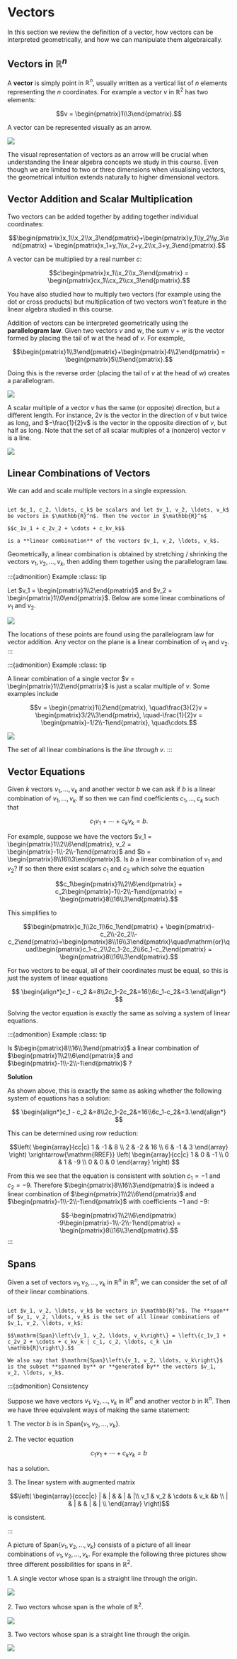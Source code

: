 # Vectors

In this section we review the definition of a vector, how vectors can be interpreted geometrically, and how we can manipulate them algebraically.

## Vectors in $\mathbb{R}^n$

A **vector** is simply point in $\mathbb{R}^n$, usually written as a vertical list of $n$ elements representing the $n$ coordinates. For example a vector $v$ in $\mathbb{R}^2$ has two elements:

$$v = \begin{pmatrix}1\\3\end{pmatrix}.$$

A vector can be represented visually as an arrow. 

![](vector_1_3_arrow.png)

The visual representation of vectors as an arrow will be crucial when understanding the linear algebra concepts we study in this course. Even though we are limited to two or three dimensions when visualising vectors, the geometrical intuition extends naturally to higher dimensional vectors.

## Vector Addition and Scalar Multiplication

Two vectors can be added together by adding together individual coordinates:

$$\begin{pmatrix}x_1\\x_2\\x_3\end{pmatrix}+\begin{pmatrix}y_1\\y_2\\y_3\end{pmatrix} = \begin{pmatrix}x_1+y_1\\x_2+y_2\\x_3+y_3\end{pmatrix}.$$

A vector can be multiplied by a real number $c$:

$$c\begin{pmatrix}x_1\\x_2\\x_3\end{pmatrix} = \begin{pmatrix}cx_1\\cx_2\\cx_3\end{pmatrix}.$$

You have also studied how to multiply two vectors (for example using the dot or cross products) but multiplication of two vectors won't feature in the linear algebra studied in this course.

Addition of vectors can be interpreted geometrically using the **parallelogram law**. Given two vectors $v$ and $w$, the sum $v+w$ is the vector formed by placing the tail of $w$ at the head of $v$. For example,

$$\begin{pmatrix}1\\3\end{pmatrix}+\begin{pmatrix}4\\2\end{pmatrix} = \begin{pmatrix}5\\5\end{pmatrix}.$$

Doing this is the reverse order (placing the tail of $v$ at the head of $w$) creates a parallelogram.

![](parallelogram_law.png)

A scalar multiple of a vector $v$ has the same (or opposite) direction, but a different length. For instance, $2v$ is the vector in the direction of $v$ but twice as long, and $−\frac{1}{2}v$ is the vector in the opposite direction of $v$, but half as long. Note that the set of all scalar multiples of a (nonzero) vector $v$ is a line.

![](vector_scalar_multiples.png)

## Linear Combinations of Vectors

We can add and scale multiple vectors in a single expression.

```{card} Definition

Let $c_1, c_2, \ldots, c_k$ be scalars and let $v_1, v_2, \ldots, v_k$ be vectors in $\mathbb{R}^n$. Then the vector in $\mathbb{R}^n$

$$c_1v_1 + c_2v_2 + \cdots + c_kv_k$$

is a **linear combination** of the vectors $v_1, v_2, \ldots, v_k$.

```

Geometrically, a linear combination is obtained by stretching / shrinking the vectors $v_1, v_2, \ldots, v_k$, then adding them together using the parallelogram law.

:::{admonition} Example
:class: tip

Let $v_1 = \begin{pmatrix}1\\2\end{pmatrix}$ and $v_2 = \begin{pmatrix}1\\0\end{pmatrix}$. Below are some linear combinations of $v_1$ and $v_2$.

![](linear_combinations.png)

The locations of these points are found using the parallelogram law for vector addition. Any vector on the plane is a linear combination of $v_1$ and $v_2$.
:::

:::{admonition} Example
:class: tip

A linear combination of a single vector $v = \begin{pmatrix}1\\2\end{pmatrix}$ is just a scalar multiple of $v$. Some examples include

$$v = \begin{pmatrix}1\\2\end{pmatrix}, \quad\frac{3}{2}v = \begin{pmatrix}3/2\\3\end{pmatrix}, \quad-\frac{1}{2}v = \begin{pmatrix}-1/2\\-1\end{pmatrix}, \quad\cdots.$$

![](linear_combination_single_vector.png)

The set of all linear combinations is the *line through v*.
:::

## Vector Equations

Given $k$ vectors $v_1, \ldots, v_k$ and another vector $b$ we can ask if $b$ is a linear combination of $v_1, \ldots, v_k$. If so then we can find coefficients $c_1, \ldots, c_k$ such that

$$c_1v_1 + \cdots + c_kv_k = b.$$

For example, suppose we have the vectors $v_1 = \begin{pmatrix}1\\2\\6\end{pmatrix}, v_2 = \begin{pmatrix}-1\\-2\\-1\end{pmatrix}$ and $b = \begin{pmatrix}8\\16\\3\end{pmatrix}$. Is $b$ a linear combination of $v_1$ and $v_2$? If so then there exist scalars $c_1$ and $c_2$ which solve the equation

$$c_1\begin{pmatrix}1\\2\\6\end{pmatrix} + c_2\begin{pmatrix}-1\\-2\\-1\end{pmatrix} = \begin{pmatrix}8\\16\\3\end{pmatrix}.$$

This simplifies to

$$\begin{pmatrix}c_1\\2c_1\\6c_1\end{pmatrix} + \begin{pmatrix}-c_2\\-2c_2\\-c_2\end{pmatrix}=\begin{pmatrix}8\\16\\3\end{pmatrix}\quad\mathrm{or}\quad\begin{pmatrix}c_1-c_2\\2c_1-2c_2\\6c_1-c_2\end{pmatrix} = \begin{pmatrix}8\\16\\3\end{pmatrix}.$$

For two vectors to be equal, all of their coordinates must be equal, so this is just the system of linear equations

$$
\begin{align*}c_1 - c_2 &=8\\2c_1-2c_2&=16\\6c_1-c_2&=3.\end{align*}
$$

Solving the vector equation is exactly the same as solving a system of linear equations.

:::{admonition} Example
:class: tip

Is $\begin{pmatrix}8\\16\\3\end{pmatrix}$ a linear combination of $\begin{pmatrix}1\\2\\6\end{pmatrix}$ and $\begin{pmatrix}-1\\-2\\-1\end{pmatrix}$ ?

**Solution**

As shown above, this is exactly the same as asking whether the following system of equations has a solution:

$$
\begin{align*}c_1 - c_2 &=8\\2c_1-2c_2&=16\\6c_1-c_2&=3.\end{align*}
$$

This can be determined using row reduction:

$$\left(
\begin{array}{cc|c}
1 & -1 & 8 \\
2 & -2 & 16 \\
6 & -1 & 3
\end{array}
\right)
\xrightarrow{\mathrm{RREF}}
\left(
\begin{array}{cc|c}
1 & 0 & -1 \\
0 & 1 & -9 \\
0 & 0 & 0
\end{array}
\right)
$$

From this we see that the equation is consistent with solution $c_1=-1$ and $c_2=-9$. Therefore $\begin{pmatrix}8\\16\\3\end{pmatrix}$ is indeed a linear combination of $\begin{pmatrix}1\\2\\6\end{pmatrix}$ and $\begin{pmatrix}-1\\-2\\-1\end{pmatrix}$ with coefficients $-1$ and $-9$:

$$-\begin{pmatrix}1\\2\\6\end{pmatrix} -9\begin{pmatrix}-1\\-2\\-1\end{pmatrix} = \begin{pmatrix}8\\16\\3\end{pmatrix}.$$
:::

## Spans

Given a set of vectors $v_1, v_2, \ldots, v_k$ in $\mathbb{R}^n$ in $\mathbb{R}^n$, we can consider the set of *all* of their linear combinations.

```{card} Definition

Let $v_1, v_2, \ldots, v_k$ be vectors in $\mathbb{R}^n$. The **span** of $v_1, v_2, \ldots, v_k$ is the set of all linear combinations of $v_1, v_2, \ldots, v_k$:

$$\mathrm{Span}\left\{v_1, v_2, \ldots, v_k\right\} = \left\{c_1v_1 + c_2v_2 + \cdots + c_kv_k | c_1, c_2, \ldots, c_k \in \mathbb{R}\right\}.$$

We also say that $\mathrm{Span}\left\{v_1, v_2, \ldots, v_k\right\}$ is the subset **spanned by** or **generated by** the vectors $v_1, v_2, \ldots, v_k$.

```

:::{admonition} Consistency

Suppose we have vectors $v_1, v_2, \ldots, v_k$ in $\mathbb{R}^n$ and another vector $b$ in $\mathbb{R}^n$. Then we have three equivalent ways of making the same statement:

1\. The vector $b$ is in $\mathrm{Span}\{v_1, v_2, \ldots, v_k\}$.

2\. The vector equation

$$c_1v_1 + \cdots + c_kv_k = b$$

has a solution.

3\. The linear system with augmented matrix

$$\left(
\begin{array}{cccc|c}
| & | & & | & |\\
v_1 & v_2 & \cdots & v_k &b \\
| & | & & | & | \\
\end{array}
\right)$$

is consistent.

:::

A picture of $\mathrm{Span}\left\{v_1, v_2, \ldots, v_k\right\}$ consists of a picture of all linear combinations of $v_1, v_2, \ldots, v_k$. For example the following three pictures show three different possibilities for spans in $\mathbb{R}^2$.

1\. A single vector whose span is a straight line through the origin.

![](span_1.png)

2\. Two vectors whose span is the whole of $\mathbb{R}^2$.

![](span_2.png)

3\. Two vectors whose span is a straight line through the origin.

![](span_3.png)

